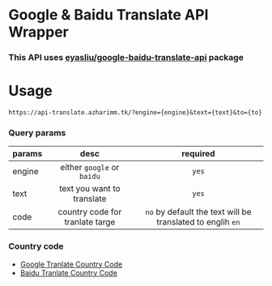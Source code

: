 # Google & Baidu Translate API Wrapper

### This API uses [eyasliu/google-baidu-translate-api](https://github.com/eyasliu/google-baidu-translate-api) package

# Usage
```
https://api-translate.azharimm.tk/?engine={engine}&text={text}&to={to}
```
### Query params
| params        | desc | required |
| --------------- |:---------:|:---------:|
| engine | either `google` or `baidu` | `yes` |
| text | text you want to translate | `yes` |
| code | country code for tranlate targe | `no` by default the text will be translated to englih `en` |

### Country code
- [Google Tranlate Country Code](https://cloud.google.com/translate/docs/languages)
- [Baidu Tranlate Country Code](http://api.fanyi.baidu.com/api/trans/product/apidoc#languageList)
